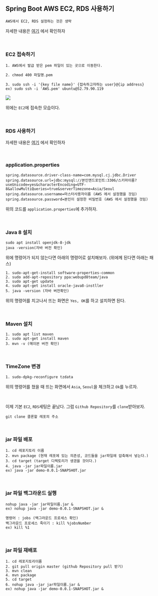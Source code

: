 ## Spring Boot AWS EC2, RDS 사용하기

```
AWS에서 EC2, RDS 설정하는 것은 생략
```

자세한 내용은 [여기](https://ooeunz.tistory.com/35?category=816210) 에서 확인하자

<br>

### EC2 접속하기


```
1. AWS에서 발급 받은 pem 파일이 있는 곳으로 이동한다.

2. chmod 400 파일명.pem

3. sudo ssh -i '{key file name}' {접속하고자하는 user}@{ip address}
ex) sudo ssh -i 'AWS.pem' ubuntu@52.79.90.119
```


<img src="https://user-images.githubusercontent.com/45676906/93416524-ecf40800-f8e0-11ea-8764-eba8cbaaafd2.png">

<br> 

위에는 `EC2`에 접속한 모습이다. 

<br>


### RDS 사용하기

자세한 내용은 [여기](https://ooeunz.tistory.com/36?category=816210) 에서 확인하자

<br>

### application.properties

```
spring.datasource.driver-class-name=com.mysql.cj.jdbc.Driver
spring.datasource.url=jdbc:mysql://본인엔드포인트:3306/스키마이름?useUnicode=yes&characterEncoding=UTF-8&allowMultiQueries=true&serverTimezone=Asia/Seoul
spring.datasource.username=마스터사용자이름 (AWS 에서 설정했을 것임)
spring.datasource.password=본인이 설정한 비밀번호 (AWS 에서 설정했을 것임)
```

위의 코드를 `application.properties`에 추가하자. 

<br>

### Java 8 설치

```
sudo apt install openjdk-8-jdk
java -version(자바 버전 확인)
```

위에 명령어가 되지 않는다면 아래의 명령어로 설치해보자. (위에께 된다면 아래는 패스)

```
1. sudo-apt-get-install software-properties-common
2. sudo add-apt-repository ppa:webupd8team/java
3. sudo apt-get update
4. sudo apt-get install oracle-java8-instller
5. java -version (자바 버전확인)
```

위의 명령어를 치고나서 뜨는 화면은 `Yes, OK`를 하고 설치하면 된다.

<br>

### Maven 설치

```
1. sudo apt list maven
2. sudo apt-get install maven
3. mvn -v (메이븐 버전 확인)
```

<br>

### TimeZone 변경

```
1. sudo-dpkg-reconfigure tzdata
```

위의 명령어를 쳤을 때 뜨는 화면에서 `Asia`, `Seoul`을 체크하고 `Ok`를 누르자.

<br>

이제 기본 `EC2`, `RDS`세팅은 끝났다. 그럼 `Github Repository`를 `clone`받아보자. 

```
git clone 클론할 레포의 주소
```

<br>

### jar 파일 배포

```
1. cd 레포지토리 이름 
2. mvn package (현재 레포에 있는 의존성, 코드들을 jar파일에 압축해서 넣는다.)
3. cd target (target 디렉토리가 생겼을 것이다.)
4. java -jar jar파일이름.jar  
ex) java -jar demo-0.0.1-SNAPSHOT.jar 
```

<br>

### jar 파일 백그라운드 실행

```
nohup java -jar jar파일이름.jar &
ex) nohup java -jar demo-0.0.1-SNAPSHOT.jar &

명령어 : jobs (백그라운드 프로세스 확인)
백그라운드 프로세스 죽이기 : kill %jobsNumber
ex) kill %1 
```

<br>
 
### jar 파일 재배포 

```
1. cd 레포지토리이름
2. git pull origin master (github Repository pull 받기)
3. mvn clean
4. mvn package 
5. cd target
6. nohup java -jar jar파일이름.jar &
ex) nohup java -jar demo-0.0.1-SNAPSHOT.jar &
```

